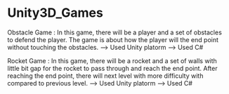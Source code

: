 # Unity3D_Games
Obstacle Game :
In this game, there will be a player and a set of obstacles to defend the player. The game is about how the player will the end point without touching the obstacles.
--> Used Unity platorm
--> Used C#

Rocket Game :
In this game, there will be a rocket and a set of walls with little bit gap for the rocket to pass through and reach the end point. After reaching the end point, there will next level with more difficulty with compared to previous level.
--> Used Unity platorm
--> Used C#
